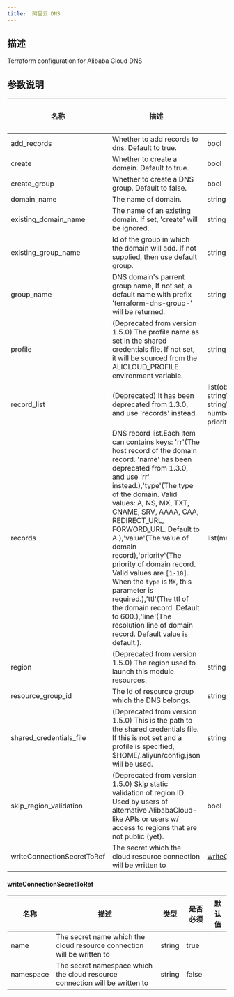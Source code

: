 ```yaml
---
title:  阿里云 DNS
---
```


## 描述

Terraform configuration for Alibaba Cloud DNS

## 参数说明


 名称 | 描述 | 类型 | 是否必须 | 默认值 
 ------------ | ------------- | ------------- | ------------- | ------------- 
 add_records | Whether to add records to dns. Default to true. | bool | false |  
 create | Whether to create a domain. Default to true. | bool | false |  
 create_group | Whether to create a DNS group. Default to false. | bool | false |  
 domain_name | The name of domain. | string | false |  
 existing_domain_name | The name of an existing domain. If set, 'create' will be ignored. | string | false |  
 existing_group_name | Id of the group in which the domain will add. If not supplied, then use default group. | string | false |  
 group_name | DNS domain's parrent group name, If not set, a default name with prefix 'terraform-dns-group-' will be returned. | string | false |  
 profile | (Deprecated from version 1.5.0) The profile name as set in the shared credentials file. If not set, it will be sourced from the ALICLOUD_PROFILE environment variable. | string | false |  
 record_list | (Deprecated) It has been deprecated from 1.3.0, and use 'records' instead. | list(object({\n    name        = string\n    host_record = string\n    type        = string\n    ttl         = number\n    value       = string\n    priority    = number\n  })) | false |  
 records | DNS record list.Each item can contains keys: 'rr'(The host record of the domain record. 'name' has been deprecated from 1.3.0, and use 'rr' instead.),'type'(The type of the domain. Valid values: A, NS, MX, TXT, CNAME, SRV, AAAA, CAA, REDIRECT_URL, FORWORD_URL. Default to A.),'value'(The value of domain record),'priority'(The priority of domain record. Valid values are `[1-10]`. When the `type` is `MX`, this parameter is required.),'ttl'(The ttl of the domain record. Default to 600.),'line'(The resolution line of domain record. Default value is default.). | list(map(string)) | false |  
 region | (Deprecated from version 1.5.0) The region used to launch this module resources. | string | false |  
 resource_group_id | The Id of resource group which the DNS belongs. | string | false |  
 shared_credentials_file | (Deprecated from version 1.5.0) This is the path to the shared credentials file. If this is not set and a profile is specified, $HOME/.aliyun/config.json will be used. | string | false |  
 skip_region_validation | (Deprecated from version 1.5.0) Skip static validation of region ID. Used by users of alternative AlibabaCloud-like APIs or users w/ access to regions that are not public (yet). | bool | false |  
 writeConnectionSecretToRef | The secret which the cloud resource connection will be written to | [writeConnectionSecretToRef](#writeConnectionSecretToRef) | false |  


#### writeConnectionSecretToRef

 名称 | 描述 | 类型 | 是否必须 | 默认值 
 ------------ | ------------- | ------------- | ------------- | ------------- 
 name | The secret name which the cloud resource connection will be written to | string | true |  
 namespace | The secret namespace which the cloud resource connection will be written to | string | false |  
